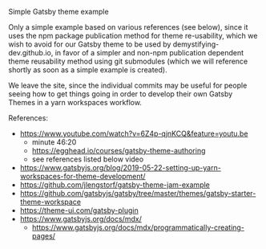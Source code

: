Simple Gatsby theme example

Only a simple example based on various references (see below), since it uses the npm package publication method for theme re-usability, which we wish to avoid for our Gatsby theme to be used by demystifying-dev.github.io, in favor of a simpler and non-npm publication dependent theme reusability method using git submodules (which we will reference shortly as soon as a simple example is created).

We leave the site, since the individual commits may be useful for people seeing how to get things going in order to develop their own Gatsby Themes in a yarn workspaces workflow.

References:

- https://www.youtube.com/watch?v=6Z4p-qjnKCQ&feature=youtu.be
    - minute 46:20
    - https://egghead.io/courses/gatsby-theme-authoring
    - see references listed below video
- https://www.gatsbyjs.org/blog/2019-05-22-setting-up-yarn-workspaces-for-theme-development/
- https://github.com/jlengstorf/gatsby-theme-jam-example
- https://github.com/gatsbyjs/gatsby/tree/master/themes/gatsby-starter-theme-workspace
- https://theme-ui.com/gatsby-plugin
- https://www.gatsbyjs.org/docs/mdx/
    - https://www.gatsbyjs.org/docs/mdx/programmatically-creating-pages/

